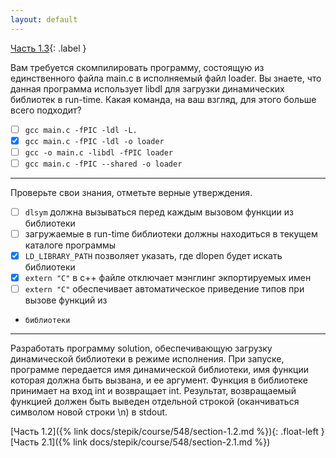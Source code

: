 ```yaml
---
layout: default
---
```


<span>[Часть 1.3](){: .label }</span>

Вам требуется скомпилировать программу, состоящую из единственного файла main.c в исполняемый
файл loader. Вы знаете, что данная программа использует libdl для загрузки динамических 
библиотек в run-time. Какая команда, на ваш взгляд, для этого больше всего подходит?
  
  - [ ] `gcc main.c -fPIC -ldl -L.`
  - [x] `gcc main.c -fPIC -ldl -o loader`
  - [ ] `gcc -o main.c -libdl -fPIC loader`
  - [ ] `gcc main.c -fPIC --shared -o loader`

---

Проверьте свои знания, отметьте верные утверждения.

  - [ ] `dlsym` должна вызываться перед каждым вызовом функции из библиотеки
  - [ ] загружаемые в run-time библиотеки должны находиться в текущем каталоге программы
  - [x] `LD_LIBRARY_PATH` позволяет указать, где dlopen будет искать библиотеки
  - [x] `extern "C"` в с++ файле отключает мэнглинг экпортируемых имен
  - [ ] `extern "C"` обеспечивает автоматическое приведение типов при вызове функций из 
  -     библиотеки

---

Разработать программу solution, обеспечивающую загрузку динамической библиотеки в режиме исполнения. При запуске, 
программе передается имя динамической библиотеки, имя функции которая должна быть вызвана, и ее аргумент. 
Функция в библиотеке принимает на вход int и возвращает int. Результат, возвращаемый функцией должен быть выведен 
отдельной строкой (оканчиваться символом новой строки \n)  в stdout.



<span class="d-block text-right">
  [Часть 1.2]({% link docs/stepik/course/548/section-1.2.md %}){: .float-left }
  [Часть 2.1]({% link docs/stepik/course/548/section-2.1.md %})
</span>
